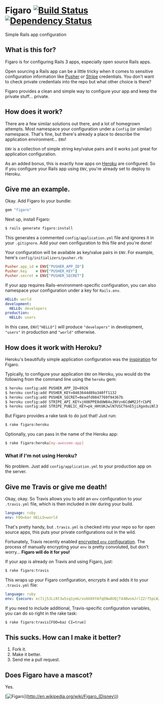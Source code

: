 # Figaro [![Build Status](https://secure.travis-ci.org/laserlemon/figaro.png)](http://travis-ci.org/laserlemon/figaro) [![Dependency Status](https://gemnasium.com/laserlemon/figaro.png)](https://gemnasium.com/laserlemon/figaro)

Simple Rails app configuration

## What is this for?

Figaro is for configuring Rails 3 apps, especially open source Rails apps.

Open sourcing a Rails app can be a little tricky when it comes to sensitive configuration information like [Pusher](http://pusher.com/) or [Stripe](https://stripe.com/) credentials. You don't want to check private credentials into the repo but what other choice is there?

Figaro provides a clean and simple way to configure your app and keep the private stuff… private.

## How does it work?

There are a few similar solutions out there, and a lot of homegrown attempts. Most namespace your configuration under a `Config` (or similar) namespace. That's fine, but there's already a place to describe the application environment… `ENV`!

`ENV` is a collection of simple string key/value pairs and it works just great for application configuration.

As an added bonus, this is exactly how apps on [Heroku](http://www.heroku.com/) are configured. So if you configure your Rails app using `ENV`, you're already set to deploy to Heroku.

## Give me an example.

Okay. Add Figaro to your bundle:

```ruby
gem "figaro"
```

Next up, install Figaro:

```bash
$ rails generate figaro:install
```

This generates a commented `config/application.yml` file and ignores it in your `.gitignore`. Add your own configuration to this file and you're done!

Your configuration will be available as key/value pairs in `ENV`. For example, here's `config/initializers/pusher.rb`:

```ruby
Pusher.app_id = ENV["PUSHER_APP_ID"]
Pusher.key    = ENV["PUSHER_KEY"]
Pusher.secret = ENV["PUSHER_SECRET"]
```

If your app requires Rails-environment-specific configuration, you can also namespace your configuration under a key for `Rails.env`.

```yaml
HELLO: world
development:
  HELLO: developers
production:
  HELLO: users
```

In this case, `ENV["HELLO"]` will produce `"developers"` in development, `"users"` in production and `"world"` otherwise.

## How does it work with Heroku?

Heroku's beautifully simple application configuration was the [inspiration](http://laserlemon.com/blog/2011/03/08/heroku-friendly-application-configuration/) for Figaro.

Typically, to configure your application `ENV` on Heroku, you would do the following from the command line using the `heroku` gem:

```bash
$ heroku config:add PUSHER_APP_ID=8926
$ heroku config:add PUSHER_KEY=0463644d89a340ff1132
$ heroku config:add PUSHER_SECRET=0eadfd9847769f94367b
$ heroku config:add STRIPE_API_KEY=jHXKPPE0dUW84xJNYzn6CdWM2JfrCbPE
$ heroku config:add STRIPE_PUBLIC_KEY=pk_HHtUKJwlN7USCT6nE5jiXgoduiNl3
```

But Figaro provides a rake task to do just that! Just run:

```bash
$ rake figaro:heroku
```

Optionally, you can pass in the name of the Heroku app:

```bash
$ rake figaro:heroku[my-awesome-app]
```

### What if I'm not using Heroku?

No problem. Just add `config/application.yml` to your production app on the server.

## Give me Travis or give me death!

Okay, okay. So Travis allows you to add an `env` configuration to your `.travis.yml` file, which is then included in `ENV` during your build.

```yaml
language: ruby
env: FOO=bar HELLO=world
```

That's pretty handy, but `.travis.yml` is checked into your repo so for open source apps, this puts your private configurations out in the wild.

Fortunately, Travis recently enabled [encrypted `env` configuration](https://github.com/travis-ci/travis-core/pull/45). The process of manually encrypting your `env` is pretty convoluted, but don't worry… **Figaro will do it for you!**

If your app is already on Travis and using Figaro, just:

```bash
$ rake figaro:travis
```

This wraps up your Figaro configuration, encrypts it and adds it to your `.travis.yml` file:

```yaml
language: ruby
env: {secure: ec7ij5JLi8t3w5sq1ymG/xo6k0XYAfqENw8UQjT44BwsmJrlZZr75pLW/IvfJXn1JpthRuQsdO6ba0aozYIDmswwsY/LbqYutHvEaIZSy9Eo5VISGeZdbhRSe9fIXgXKNnWMBLDez81cGhdumMs0LkwrQiQr5nk06yt8gndr2Dg=}
```

If you need to include additional, Travis-specific configuration variables, you can do so right in the rake task:

```bash
$ rake figaro:travis[FOO=baz CI=true]
```

## This sucks. How can I make it better?

1. Fork it.
2. Make it better.
3. Send me a pull request.

## Does Figaro have a mascot?

Yes.

[![Figaro](http://images2.wikia.nocookie.net/__cb20100628192722/disney/images/5/53/Pinocchio-pinocchio-4947890-960-720.jpg "Figaro's mascot: Figaro")](http://en.wikipedia.org/wiki/Figaro_(Disney\))
